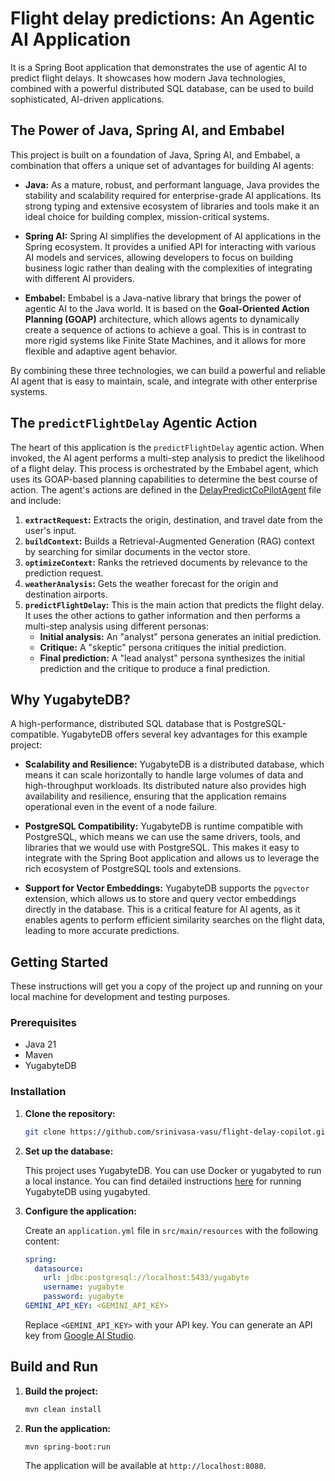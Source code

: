# Flight delay predictions: An Agentic AI Application

It is a Spring Boot application that demonstrates the use of agentic AI to predict flight delays. It showcases how modern Java technologies, combined with a powerful distributed SQL database, can be used to build sophisticated, AI-driven applications.

## The Power of Java, Spring AI, and Embabel

This project is built on a foundation of Java, Spring AI, and Embabel, a combination that offers a unique set of advantages for building AI agents:

*   **Java:** As a mature, robust, and performant language, Java provides the stability and scalability required for enterprise-grade AI applications. Its strong typing and extensive ecosystem of libraries and tools make it an ideal choice for building complex, mission-critical systems.

*   **Spring AI:** Spring AI simplifies the development of AI applications in the Spring ecosystem. It provides a unified API for interacting with various AI models and services, allowing developers to focus on building business logic rather than dealing with the complexities of integrating with different AI providers.

*   **Embabel:** Embabel is a Java-native library that brings the power of agentic AI to the Java world. It is based on the **Goal-Oriented Action Planning (GOAP)** architecture, which allows agents to dynamically create a sequence of actions to achieve a goal. This is in contrast to more rigid systems like Finite State Machines, and it allows for more flexible and adaptive agent behavior.

By combining these three technologies, we can build a powerful and reliable AI agent that is easy to maintain, scale, and integrate with other enterprise systems.

## The `predictFlightDelay` Agentic Action

The heart of this application is the `predictFlightDelay` agentic action. When invoked, the AI agent performs a multi-step analysis to predict the likelihood of a flight delay. This process is orchestrated by the Embabel agent, which uses its GOAP-based planning capabilities to determine the best course of action. The agent's actions are defined in the [DelayPredictCoPilotAgent](src/main/java/io/ai/agent/DelayPredictCoPilot.java) file and include:

1.  **`extractRequest`:** Extracts the origin, destination, and travel date from the user's input.
2.  **`buildContext`:** Builds a Retrieval-Augmented Generation (RAG) context by searching for similar documents in the vector store.
3.  **`optimizeContext`:** Ranks the retrieved documents by relevance to the prediction request.
4.  **`weatherAnalysis`:** Gets the weather forecast for the origin and destination airports.
5.  **`predictFlightDelay`:** This is the main action that predicts the flight delay. It uses the other actions to gather information and then performs a multi-step analysis using different personas:
    *   **Initial analysis:** An "analyst" persona generates an initial prediction.
    *   **Critique:** A "skeptic" persona critiques the initial prediction.
    *   **Final prediction:** A "lead analyst" persona synthesizes the initial prediction and the critique to produce a final prediction.

## Why YugabyteDB?

A high-performance, distributed SQL database that is PostgreSQL-compatible. YugabyteDB offers several key advantages for this example project:

*   **Scalability and Resilience:** YugabyteDB is a distributed database, which means it can scale horizontally to handle large volumes of data and high-throughput workloads. Its distributed nature also provides high availability and resilience, ensuring that the application remains operational even in the event of a node failure.

*   **PostgreSQL Compatibility:** YugabyteDB is runtime compatible with PostgreSQL, which means we can use the same drivers, tools, and libraries that we would use with PostgreSQL. This makes it easy to integrate with the Spring Boot application and allows us to leverage the rich ecosystem of PostgreSQL tools and extensions.

*   **Support for Vector Embeddings:** YugabyteDB supports the `pgvector` extension, which allows us to store and query vector embeddings directly in the database. This is a critical feature for AI agents, as it enables agents to perform efficient similarity searches on the flight data, leading to more accurate predictions.

## Getting Started

These instructions will get you a copy of the project up and running on your local machine for development and testing purposes.

### Prerequisites

* Java 21
* Maven
* YugabyteDB

### Installation

1.  **Clone the repository:**

    ```bash
    git clone https://github.com/srinivasa-vasu/flight-delay-copilot.git
    ```

2.  **Set up the database:**

    This project uses YugabyteDB. You can use Docker or yugabyted to run a local instance.
    You can find detailed instructions [here](https://docs.yugabyte.com/stable/reference/configuration/yugabyted/) for running YugabyteDB using yugabyted.

3.  **Configure the application:**

    Create an `application.yml` file in `src/main/resources` with the following content:

    ```yaml
    spring:
      datasource:
        url: jdbc:postgresql://localhost:5433/yugabyte
        username: yugabyte
        password: yugabyte
    GEMINI_API_KEY: <GEMINI_API_KEY>
    ```

    Replace `<GEMINI_API_KEY>` with your API key. You can generate an API key from [Google AI Studio](https://aistudio.google.com/app/apikey).

## Build and Run

1.  **Build the project:**

    ```bash
    mvn clean install
    ```

2.  **Run the application:**

    ```bash
    mvn spring-boot:run
    ```

    The application will be available at `http://localhost:8080`.
